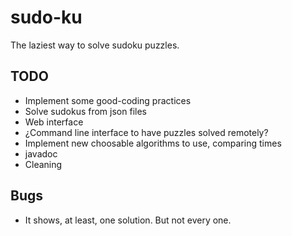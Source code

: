 # sudo-ku
The laziest way to solve sudoku puzzles.

## TODO

- Implement some good-coding practices
- Solve sudokus from json files
- Web interface
- ¿Command line interface to have puzzles solved remotely? 
- Implement new choosable algorithms to use, comparing times
- javadoc
- Cleaning

## Bugs

- It shows, at least, one solution. But not every one.
